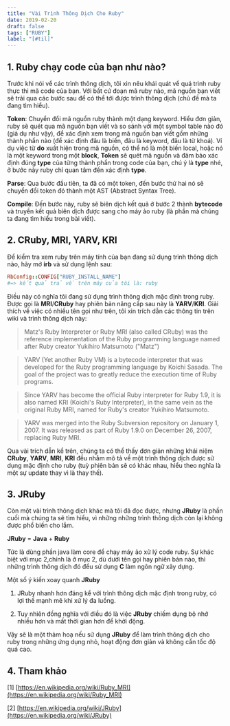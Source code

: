 ```yaml
---
title: "Vài Trình Thông Dịch Cho Ruby"
date: 2019-02-20
draft: false
tags: ["RUBY"]
label: "[#til]"
---
```


## 1. Ruby chạy code của bạn như nào?

Trước khi nói về các trình thông dịch, tôi xin nêu khái quát về quá trình ruby thực thi mã code của bạn.
Với bất cứ đoạn mã ruby nào, mã nguồn bạn viết sẽ trải qua các bước sau để có thể tới được trình thông dịch (chủ đề mà ta đang tìm hiểu).

**Token**: Chuyển đổi mã nguồn ruby thành một dạng keyword. Hiểu đơn giản, ruby sẽ quét qua mã nguồn bạn viết và so sánh với một symbol table nào đó (giả dụ như vậy), để xác định xem trong mã nguồn bạn viết gồm những thành phần nào (để xác định đâu là biến, đâu là keyword, đâu là từ khoá). Ví dụ việc từ **do** xuất hiện trong mã nguồn, có thể nó là một biến local, hoặc nó là một keyword trong một **block**, **Token** sẽ quét mã nguồn và đảm bảo xác định đúng **type** của từng thành phần trong code của bạn, chú ý là **type** nhé, ở bước này ruby chỉ quan tâm đến xác định **type**.

**Parse**: Qua bước đầu tiên, ta đã có một token, đến bước thứ hai nó sẽ chuyển đổi token đó thành một AST (Abstract Syntax Tree).

**Compile**: Đến bước này, ruby sẽ biên dịch kết quả ở bước 2 thành **bytecode** và truyền kết quả biên dịch được sang cho máy ảo ruby (là phần mà chúng ta đang tìm hiểu trong bài viết).

## 2. CRuby, MRI, YARV, KRI

Để kiểm tra xem ruby trên máy tính của bạn đang sử dụng trình thông dịch nào, hãy mở **irb** và sử dụng lệnh sau:

```ruby
RbConfig::CONFIG["RUBY_INSTALL_NAME"]
#=> kết quả trả về trên máy của tôi là: ruby
```
Điều này có nghĩa tôi đang sử dụng trình thông dịch mặc định trong ruby. Được gọi là **MRI**/**CRuby** hay phiên bản nâng cấp sau này là **YARV**/**KRI**. Giải thích về việc có nhiều tên gọi như trên, tôi xin trích dẫn các thông tin trên wiki và trình thông dịch này:

>Matz's Ruby Interpreter or Ruby MRI (also called CRuby) was the reference implementation of the Ruby programming language named after Ruby creator Yukihiro Matsumoto ("Matz")

>YARV (Yet another Ruby VM) is a bytecode interpreter that was developed for the Ruby programming language by Koichi Sasada. The goal of the project was to greatly reduce the execution time of Ruby programs.

> Since YARV has become the official Ruby interpreter for Ruby 1.9, it is also named KRI (Koichi's Ruby Interpreter), in the same vein as the original Ruby MRI, named for Ruby's creator Yukihiro Matsumoto.

> YARV was merged into the Ruby Subversion repository on January 1, 2007. It was released as part of Ruby 1.9.0 on December 26, 2007, replacing Ruby MRI.

Qua vài trích dẫn kể trên, chúng ta có thể thấy đơn giản những khái niệm **CRuby**, **YARV**, **MRI**, **KRI** đều nhằm mô tả về một trình thông dịch được sử dụng mặc định cho ruby (tuỳ phiên bản sẽ có khác nhau, hiểu theo nghĩa là một sự update thay vì là thay thế).

## 3. JRuby

Còn một vài trình thông dịch khác mà tôi đã đọc được, nhưng **JRuby** là phần cuối mà chúng ta sẽ tìm hiểu, vì những những trình thông dịch còn lại không được phổ biến cho lắm.

**JRuby** = **Java** + **Ruby**

Tức là dùng phần java làm core để chạy máy ảo xử lý code ruby. Sự khác biệt với mục 2,chính là ở mục 2, dù dưới tên gọi hay phiên bản nào, thì những trình thông dịch đó đều sử dụng **C** làm ngôn ngữ xây dựng.

Một số ý kiến xoay quanh **JRuby**

1. JRuby nhanh hơn đáng kể với trình thông dịch mặc định trong ruby, có lợi thế mạnh mẽ khi xử lý đa luồng.

2. Tuy nhiên đồng nghĩa với điều đó là việc **JRuby** chiếm dụng bộ nhớ nhiều hơn và mất thời gian hơn để khởi động.

Vậy sẽ là một thảm hoạ nếu sử dụng **JRuby** để làm trình thông dịch cho ruby trong những ứng dụng nhỏ, hoạt động đơn giản và không cần tốc độ quá cao.

## 4. Tham khảo

[1] [https://en.wikipedia.org/wiki/Ruby_MRI](https://en.wikipedia.org/wiki/Ruby_MRI)

[2] [https://en.wikipedia.org/wiki/JRuby](https://en.wikipedia.org/wiki/JRuby)
